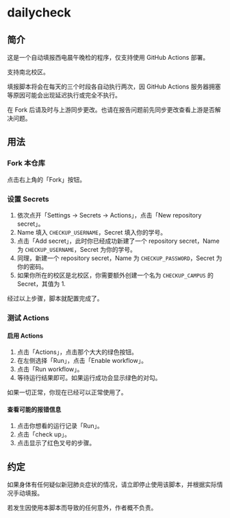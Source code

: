 # dailycheck

## 简介

这是一个自动填报西电晨午晚检的程序，仅支持使用 GitHub Actions 部署。

支持南北校区。

填报脚本将会在每天的三个时段各自动执行两次，因 GitHub Actions 服务器拥塞等原因可能会出现延迟执行或完全不执行。

在 Fork 后请及时与上游同步更改。也请在报告问题前先同步更改查看上游是否解决问题。

## 用法

### Fork 本仓库

点击右上角的「Fork」按钮。

### 设置 Secrets

1. 依次点开「Settings → Secrets → Actions」，点击「New repository secret」。
2. Name 填入 `CHECKUP_USERNAME`，Secret 填入你的学号。
3. 点击「Add secret」，此时你已经成功新建了一个 repository secret，Name 为 `CHECKUP_USERNAME`，Secret 为你的学号。
4. 同理，新建一个 repository secret，Name 为 `CHECKUP_PASSWORD`，Secret 为你的密码。
5. 如果你所在的校区是北校区，你需要额外创建一个名为  `CHECKUP_CAMPUS` 的 Secret，其值为 1.

经过以上步骤，脚本就配置完成了。

### 测试 Actions

#### 启用 Actions

1. 点击「Actions」，点击那个大大的绿色按钮。
2. 在左侧选择「Run」，点击「Enable workflow」。
3. 点击「Run workflow」。
4. 等待运行结果即可。如果运行成功会显示绿色的对勾。

如果一切正常，你现在已经可以正常使用了。

#### 查看可能的报错信息

1. 点击你想看的运行记录「Run」。
2. 点击「check up」。
3. 点击显示了红色叉号的步骤。

## 约定

如果身体有任何疑似新冠肺炎症状的情况，请立即停止使用该脚本，并根据实际情况手动填报。

若发生因使用本脚本而导致的任何意外，作者概不负责。